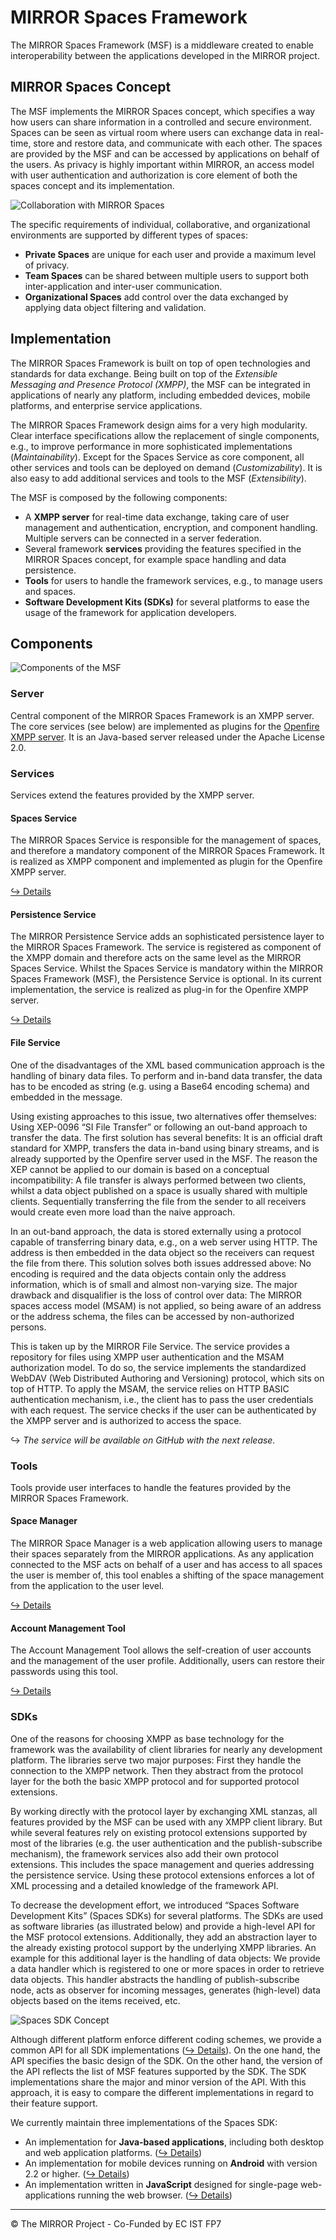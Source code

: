 # MIRROR Spaces Framework
The MIRROR Spaces Framework (MSF) is a middleware created to enable interoperability between the applications developed in the MIRROR project.

## MIRROR Spaces Concept
The MSF implements the MIRROR Spaces concept, which specifies a way how users can share information in a controlled and secure environment. Spaces can be seen as virtual room where users can exchange data in real-time, store and restore data, and communicate with each other. The spaces are provided by the MSF and can be accessed by applications on behalf of the users. As privacy is highly important within MIRROR, an access model with user authentication and authorization is core element of both the spaces concept and its implementation.

![Collaboration with MIRROR Spaces][1]

The specific requirements of individual, collaborative, and organizational environments are supported by different types of spaces:

- **Private Spaces** are unique for each user and provide a maximum level of privacy.
- **Team Spaces** can be shared between multiple users to support both inter-application and inter-user communication.
- **Organizational Spaces** add control over the data exchanged by applying data object filtering and validation.

## Implementation

The MIRROR Spaces Framework is built on top of open technologies and standards for data exchange. Being built on top of the *Extensible Messaging and Presence Protocol (XMPP)*, the MSF can be integrated in applications of nearly any platform, including embedded devices, mobile platforms, and enterprise service applications.

The MIRROR Spaces Framework design aims for a very high modularity. Clear interface specifications allow the replacement of single components, e.g., to improve performance in more sophisticated implementations (*Maintainability*). Except for the Spaces Service as core component, all other services and tools can be deployed on demand (*Customizability*). It is also easy to add additional services and tools to the MSF (*Extensibility*).

The MSF is composed by the following components:

- A **XMPP server** for real-time data exchange, taking care of user management and authentication, encryption, and component handling. Multiple servers can be connected in a server federation.
- Several framework **services** providing the features specified in the MIRROR Spaces concept, for example space handling and data persistence.
- **Tools** for users to handle the framework services, e.g., to manage users and spaces.
- **Software Development Kits (SDKs)** for several platforms to ease the usage of the framework for application developers.


## Components

![Components of the MSF][2]

### Server
Central component of the MIRROR Spaces Framework is an XMPP server. The core services (see below) are implemented as plugins for the [Openfire XMPP server][3]. It is an Java-based server released under the Apache License 2.0.

### Services
Services extend the features provided by the XMPP server.

#### Spaces Service
The MIRROR Spaces Service is responsible for the management of spaces, and therefore a mandatory component of the MIRROR Spaces Framework. It is realized as XMPP component and implemented as plugin for the Openfire XMPP server.

[↪ Details][4]

#### Persistence Service
The MIRROR Persistence Service adds an sophisticated persistence layer to the MIRROR Spaces Framework. The service is registered as component of the XMPP domain and therefore acts on the same level as the MIRROR Spaces Service. Whilst the Spaces Service is mandatory within the MIRROR Spaces Framework (MSF), the Persistence Service is optional. In its current implementation, the service is realized as plug-in for the Openfire XMPP server.

[↪ Details][5]

#### File Service
One of the disadvantages of the XML based communication approach is the handling of binary data files. To perform and in-band data transfer, the data has to be encoded as string (e.g. using a Base64 encoding schema) and embedded in the message.

Using existing approaches to this issue, two alternatives offer themselves: Using XEP-0096 “SI File Transfer” or following an out-band approach to transfer the data. The first solution has several benefits: It is an official draft standard for XMPP, transfers the data in-band using binary streams, and is already supported by the Openfire server used in the MSF. The reason the XEP cannot be applied to our domain is based on a conceptual incompatibility: A file transfer is always performed between two clients, whilst a data object published on a space is usually shared with multiple clients. Sequentially transferring the file from the sender to all receivers would create even more load than the naive approach.

In an out-band approach, the data is stored externally using a protocol capable of transferring binary data, e.g., on a web server using HTTP. The address is then embedded in the data object so the receivers can request the file from there. This solution solves both issues addressed above: No encoding is required and the data objects contain only the address information, which is of small and almost non-varying size. The major drawback and disqualifier is the loss of control over data: The MIRROR spaces access model (MSAM) is not applied, so being aware of an address or the address schema, the files can be accessed by non-authorized persons.

This is taken up by the MIRROR File Service. The service provides a repository for files using XMPP user authentication and the MSAM authorization model. To do so, the service implements the standardized WebDAV (Web Distributed Authoring and Versioning) protocol, which sits on top of HTTP. To apply the MSAM, the service relies on HTTP BASIC authentication mechanism, i.e., the client has to pass the user credentials with each request.  The service checks if the user can be authenticated by the XMPP server and is authorized to access the space.

↪ *The service will be available on GitHub with the next release.*

### Tools
Tools provide user interfaces to handle the features provided by the MIRROR Spaces Framework.

#### Space Manager
The MIRROR Space Manager is a web application allowing users to manage their spaces separately from the MIRROR applications. As any application connected to the MSF acts on behalf of a user and has access to all spaces the user is member of, this tool enables a shifting of the space management from the application to the user level.

[↪ Details][6]

#### Account Management Tool
The Account Management Tool allows the self-creation of user accounts and the management of the user profile. Additionally, users can restore their passwords using this tool.

[↪ Details][7]

### SDKs
One of the reasons for choosing XMPP as base technology for the framework was the availability of client libraries for nearly any development platform. The libraries serve two major purposes: First they handle the connection to the XMPP network. Then they abstract from the protocol layer for the both the basic XMPP protocol and for supported protocol extensions.

By working directly with the protocol layer by exchanging XML stanzas, all features provided by the MSF can be used with any XMPP client library. But while several features rely on existing protocol extensions supported by most of the libraries (e.g. the user authentication and the publish-subscribe mechanism), the framework services also add their own protocol extensions. This includes the space management and queries addressing the persistence service. Using these protocol extensions enforces a lot of XML processing and a detailed knowledge of the framework API.

To decrease the development effort, we introduced “Spaces Software Development Kits” (Spaces SDKs) for several platforms. The SDKs are used as software libraries (as illustrated below) and provide a high-level API for the MSF protocol extensions. Additionally, they add an abstraction layer to the already existing protocol support by the underlying XMPP libraries. An example for this additional layer is the handling of data objects: We provide a data handler which is registered to one or more spaces in order to retrieve data objects. This handler abstracts the handling of publish-subscribe node, acts as observer for incoming messages, generates (high-level) data objects based on the items received, etc.

![Spaces SDK Concept][8]

Although different platform enforce different coding schemes, we provide a common API for all SDK implementations ([↪ Details][9]). On the one hand, the API specifies the basic design of the SDK. On the other hand, the version of the API reflects the list of MSF features supported by the SDK.  The SDK implementations share the major and minor version of the API. With this approach, it is easy to compare the different implementations in regard to their feature support.

We currently maintain three implementations of the Spaces SDK:

*	An implementation for **Java-based applications**, including both desktop and web application platforms. ([↪ Details][10])
*	An implementation for mobile devices running on **Android** with version 2.2 or higher. ([↪ Details][11])
*	An implementation written in **JavaScript** designed for single-page web-applications running the web browser. ([↪ Details][12])

----

© The MIRROR Project - Co-Funded by EC IST FP7


  [1]: https://raw.github.com/MirrorIP/msf/master/images/spaces-concept.png
  [2]: https://raw.github.com/MirrorIP/msf/master/images/msf-components.png
  [3]: http://www.igniterealtime.org/projects/openfire/
  [4]: https://github.com/MirrorIP/msf-spaces-service
  [5]: https://github.com/MirrorIP/msf-persistence-service
  [6]: https://github.com/MirrorIP/msf-space-manager
  [7]: https://github.com/MirrorIP/msf-account-manager
  [8]: https://raw.github.com/MirrorIP/msf/master/images/sdk-schema.png
  [9]: https://github.com/MirrorIP/msf-spaces-sdk-api
  [10]: https://github.com/MirrorIP/msf-spaces-sdk-java
  [11]: https://github.com/MirrorIP/msf-spaces-sdk-android
  [12]: https://github.com/MirrorIP/msf-spaces-sdk-javascript

